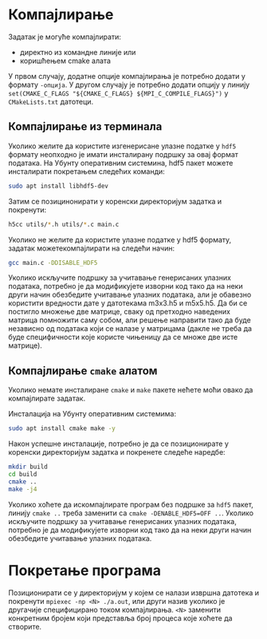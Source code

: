# Компајлирање
Задатак је могуће компајлирати:

- директно из командне линије или
- коришћењем cmake алата

У првом случају, додатне опције компајлирања је потребно додати у формату ``-опција``. У другом случају је потребно
додати опцију у линију ``set(CMAKE_C_FLAGS "${CMAKE_C_FLAGS} ${MPI_C_COMPILE_FLAGS}")`` у ``CMakeLists.txt`` датотеци.

## Компајлирање из терминала
Уколико желите да користите изгенерисане улазне податке у ``hdf5`` формату неопходно је имати инсталирану подршку за овај
формат података. На Убунту оперативним системина, hdf5 пакет можете инсталирати покретањем следећих команди:
```sh
sudo apt install libhdf5-dev 
```
Затим се позицинонирати у коренски директоријум задатка и покренути:
```sh
h5cc utils/*.h utils/*.c main.c
```
Уколико не желите да користите улазне податке у hdf5 формату, задатак можетекомпајлирати на следећи начин:
```sh
gcc main.c -DDISABLE_HDF5
```
Уколико искључите подршку за учитавање генерисаних улазних података, потребно је да 
модификујете изворни код тако да на неки други начин обезбедите учитавање улазних података, али је обавезно користити
вредности дате у датотекама m3x3.h5 и m5x5.h5. Да би се постигло множење две матрице, сваку од претходно наведених
матрица помножити саму собом, али решење направити тако да буде независно од података који се налазе
у матрицама (дакле не треба да буде специфичности које користе чињеницу да се множе две исте матрице).

## Компајлирање ``cmake`` алатом
Уколико немате инсталиране ``cmake`` и ``make`` пакете нећете моћи овако да компајлирате задатак.

Инсталација на Убунту оперативним системима:
```sh
sudo apt install cmake make -y
```
Након успешне инсталације, потребно је да се позиционирате у коренски директоријум задатка и покренете следеће наредбе:

```sh
mkdir build
cd build
cmake ..
make -j4
```
Уколико хоћете да искомпајлирате програм без подршке за ``hdf5`` пакет, линију ``cmake ..`` треба заменити са 
``cmake -DENABLE_HDF5=OFF ..``. Уколико искључите подршку за учитавање генерисаних улазних података, потребно је да 
модификујете изворни код тако да на неки други начин обезбедите учитавање улазних података.

# Покретање програма
Позиционирати се у директоријум у којем се налази извршна датотека и покренути ``mpiexec -np <N> ./a.out``, или други 
назив уколико је другачије специфицирано током компајлирања. ``<N>`` заменити конкретним бројем који представља број 
процеса које хоћете да створите.
